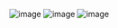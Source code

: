 ![image](https://github.com/user-attachments/assets/e9d05509-c769-4f72-a90a-3d37c6e9aa73)
![image](https://github.com/user-attachments/assets/300bd05a-eeb0-4f24-a3f6-6406ee7f1099)
![image](https://github.com/user-attachments/assets/00e4ed41-af42-4149-8e42-61b482cd50ca)
